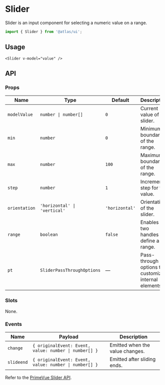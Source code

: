 # Slider

Slider is an input component for selecting a numeric value on a range.

```ts
import { Slider } from '@atlas/ui';
```

## Usage

```vue
<Slider v-model="value" />
```

## API

### Props
| Name | Type | Default | Description |
| ---- | ---- | ------- | ----------- |
| `modelValue` | `number \| number[]` | `0` | Current value of the slider. |
| `min` | `number` | `0` | Minimum boundary of the range. |
| `max` | `number` | `100` | Maximum boundary of the range. |
| `step` | `number` | `1` | Incremental step for the value. |
| `orientation` | `'horizontal' \| 'vertical'` | `'horizontal'` | Orientation of the slider. |
| `range` | `boolean` | `false` | Enables two handles to define a range. |
| `pt` | `SliderPassThroughOptions` | — | Pass-through options to customize internal elements. |

### Slots
None.

### Events
| Name | Payload | Description |
| ---- | ------- | ----------- |
| `change` | `{ originalEvent: Event, value: number \| number[] }` | Emitted when the value changes. |
| `slideend` | `{ originalEvent: Event, value: number \| number[] }` | Emitted after sliding ends. |

Refer to the [PrimeVue Slider API](https://primevue.org/slider/#api).

